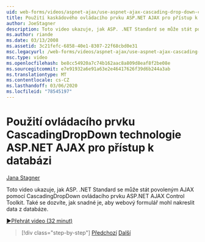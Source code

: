 ```yaml
---
uid: web-forms/videos/aspnet-ajax/use-aspnet-ajax-cascading-drop-down-control-to-access-a-database
title: Použití kaskádového ovládacího prvku ASP.NET AJAX pro přístup k databázi | Microsoft Docs
author: JoeStagner
description: Toto video ukazuje, jak ASP. .NET Standard se může stát povoleným AJAX pomocí CascadingDropDown ovládacího prvku Extender z ASP.NET AJAX Contro...
ms.author: riande
ms.date: 03/13/2008
ms.assetid: 3c21fefc-6858-40e1-8307-22f68cbd0e31
msc.legacyurl: /web-forms/videos/aspnet-ajax/use-aspnet-ajax-cascading-drop-down-control-to-access-a-database
msc.type: video
ms.openlocfilehash: be8cc54920a7c74b162aac8a809d8eaf8f2be08e
ms.sourcegitcommit: e7e91932a6e91a63e2e46417626f39d6b244a3ab
ms.translationtype: MT
ms.contentlocale: cs-CZ
ms.lasthandoff: 03/06/2020
ms.locfileid: "78545197"
---
```

# <a name="use-aspnet-ajax-cascading-drop-down-control-to-access-a-database"></a>Použití ovládacího prvku CascadingDropDown technologie ASP.NET AJAX pro přístup k databázi

[Jana Stagner](https://github.com/JoeStagner)

Toto video ukazuje, jak ASP. .NET Standard se může stát povoleným AJAX pomocí CascadingDropDown ovládacího prvku ASP.NET AJAX Control Toolkit. Také se dozvíte, jak snadné je, aby webový formulář mohl nakreslit data z databáze.

[&#9654;Přehrát video (32 minut)](https://channel9.msdn.com/Blogs/ASP-NET-Site-Videos/use-aspnet-ajax-cascading-drop-down-control-to-access-a-database)

> [!div class="step-by-step"]
> [Předchozí](two-simple-techniques-for-triggering-updates-to-update-panels.md)
> [Další](implement-infinite-data-patterns-in-ajax.md)
